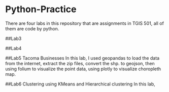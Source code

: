 # Python-Practice
There are four labs in this repository that are assignments in TGIS 501, all of them are code by python.

##Lab3

##Lab4

##Lab5 Tacoma Businesses
In this lab, I used geopandas to load the data from the internet, extract the zip files, convert the shp. to geojson, then using folium to visualize the point data, using plotly to visualize choropleth map. 

##Lab6 Clustering using KMeans and Hierarchical clustering
In this lab,
